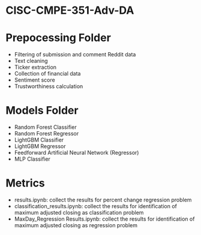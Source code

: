 # CISC-CMPE-351-Adv-DA

# Prepocessing Folder
- Filtering of submission and comment Reddit data
- Text cleaning
- Ticker extraction
- Collection of financial data
- Sentiment score
- Trustworthiness calculation

# Models Folder
- Random Forest Classifier
- Random Forest Regressor
- LightGBM Classifier
- LightGBM Regressor
- Feedforward Artificial Neural Network (Regressor)
- MLP Classifier

# Metrics
- results.ipynb: collect the results for percent change regression problem
- classification_results.ipynb: collect the results for identification of maximum adjusted closing as classification problem
- MaxDay_Regression Results.ipynb: collect the results for identification of maximum adjusted closing as regression problem
